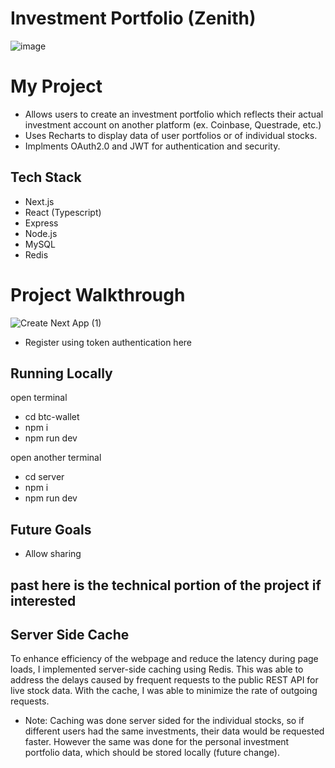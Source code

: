 # Investment Portfolio (Zenith)
![image](https://github.com/Uaena0593/investment-portfolio-zenith/assets/86070045/7d8ce251-27dd-41b9-a50f-aae10e7f1e81)
# My Project
- Allows users to create an investment portfolio which reflects their actual investment account on another platform (ex. Coinbase, Questrade, etc.)
- Uses Recharts to display data of user portfolios or of individual stocks.
- Implments OAuth2.0 and JWT for authentication and security.

## Tech Stack
- Next.js
- React (Typescript)
- Express
- Node.js
- MySQL
- Redis

# Project Walkthrough
![Create Next App (1)](https://github.com/Uaena0593/investment-portfolio-zenith/assets/86070045/42b39230-0ddb-4710-b625-1245b08cba50)
- Register using token authentication here



## Running Locally
open terminal 
- cd btc-wallet
- npm i
- npm run dev

open another terminal
- cd server
- npm i 
- npm run dev

## Future Goals
- Allow sharing 

## past here is the technical portion of the project if interested
## Server Side Cache
To enhance efficiency of the webpage and reduce the latency during page loads, I implemented server-side caching using Redis. This was able to address the delays caused by frequent requests to the public REST API for live stock data. With the cache, I was able to minimize the rate of outgoing requests.
- Note: Caching was done server sided for the individual stocks, so if different users had the same investments, their data would be requested faster. However the same was done for the personal investment portfolio data, which should be stored locally (future change).
